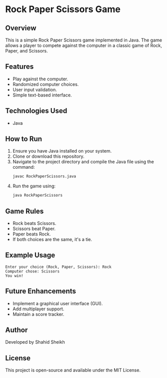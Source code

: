# Rock Paper Scissors Game

## Overview
This is a simple Rock Paper Scissors game implemented in Java. The game allows a player to compete against the computer in a classic game of Rock, Paper, and Scissors.

## Features
- Play against the computer.
- Randomized computer choices.
- User input validation.
- Simple text-based interface.

## Technologies Used
- Java

## How to Run
1. Ensure you have Java installed on your system.
2. Clone or download this repository.
3. Navigate to the project directory and compile the Java file using the command:
   ```sh
   javac RockPaperScissors.java
   ```
4. Run the game using:
   ```sh
   java RockPaperScissors
   ```

## Game Rules
- Rock beats Scissors.
- Scissors beat Paper.
- Paper beats Rock.
- If both choices are the same, it's a tie.

## Example Usage
```
Enter your choice (Rock, Paper, Scissors): Rock
Computer chose: Scissors
You win!
```

## Future Enhancements
- Implement a graphical user interface (GUI).
- Add multiplayer support.
- Maintain a score tracker.

## Author
Developed by Shahid Sheikh

## License
This project is open-source and available under the MIT License.

